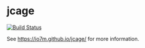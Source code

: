 jcage
===

[![Build Status](https://travis-ci.org/io7m/jcage.svg?branch=master)](https://travis-ci.org/io7m/jcage)

See https://io7m.github.io/jcage/ for more information.
